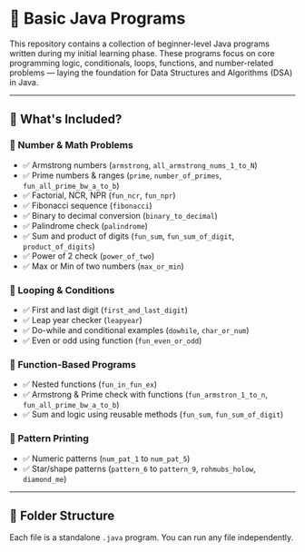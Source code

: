 # 📁 Basic Java Programs

This repository contains a collection of beginner-level Java programs written during my initial learning phase. These programs focus on core programming logic, conditionals, loops, functions, and number-related problems — laying the foundation for Data Structures and Algorithms (DSA) in Java.

---

## 📌 What's Included?

### 🔢 Number & Math Problems
- ✅ Armstrong numbers (`armstrong`, `all_armstrong_nums_1_to_N`)
- ✅ Prime numbers & ranges (`prime`, `number_of_primes`, `fun_all_prime_bw_a_to_b`)
- ✅ Factorial, NCR, NPR (`fun_ncr`, `fun_npr`)
- ✅ Fibonacci sequence (`fibonacci`)
- ✅ Binary to decimal conversion (`binary_to_decimal`)
- ✅ Palindrome check (`palindrome`)
- ✅ Sum and product of digits (`fun_sum`, `fun_sum_of_digit`, `product_of_digits`)
- ✅ Power of 2 check (`power_of_two`)
- ✅ Max or Min of two numbers (`max_or_min`)

### 🔁 Looping & Conditions
- ✅ First and last digit (`first_and_last_digit`)
- ✅ Leap year checker (`leapyear`)
- ✅ Do-while and conditional examples (`dowhile`, `char_or_num`)
- ✅ Even or odd using function (`fun_even_or_odd`)

### 🧠 Function-Based Programs
- ✅ Nested functions (`fun_in_fun_ex`)
- ✅ Armstrong & Prime check with functions (`fun_armstron_1_to_n`, `fun_all_prime_bw_a_to_b`)
- ✅ Sum and logic using reusable methods (`fun_sum`, `fun_sum_of_digit`)

### 🔲 Pattern Printing
- ✅ Numeric patterns (`num_pat_1` to `num_pat_5`)
- ✅ Star/shape patterns (`pattern_6` to `pattern_9`, `rohmubs_holow`, `diamond_me`)

---

## 📁 Folder Structure

Each file is a standalone `.java` program. You can run any file independently.

